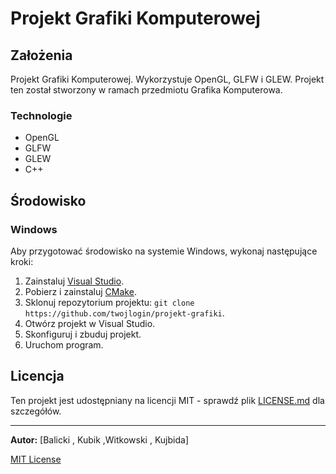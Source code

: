 # Projekt Grafiki Komputerowej

## Założenia

Projekt Grafiki Komputerowej. Wykorzystuje OpenGL, GLFW i GLEW. Projekt ten został stworzony w ramach przedmiotu Grafika Komputerowa.

### Technologie

- OpenGL
- GLFW
- GLEW
- C++

## Środowisko

### Windows

Aby przygotować środowisko na systemie Windows, wykonaj następujące kroki:

1. Zainstaluj [Visual Studio](https://visualstudio.microsoft.com/).
2. Pobierz i zainstaluj [CMake](https://cmake.org/).
3. Sklonuj repozytorium projektu: `git clone https://github.com/twojlogin/projekt-grafiki`.
4. Otwórz projekt w Visual Studio.
5. Skonfiguruj i zbuduj projekt.
6. Uruchom program.

## Licencja

Ten projekt jest udostępniany na licencji MIT - sprawdź plik [LICENSE.md](LICENSE.md) dla szczegółów.

---

**Autor:** [Balicki , Kubik ,Witkowski , Kujbida]

[MIT License](LICENSE.md)
